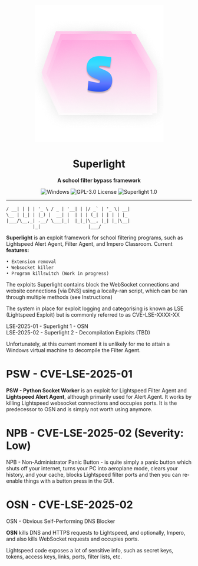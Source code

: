 <p align="center"
   <br>
   <img src="https://github.com/rockerroblox/superlight/blob/main/logo.png?raw=true">
   <br>
</p>

<h1 align="center">Superlight</h1>
<p align="center"><b>A school filter bypass framework</b></p>

<p align="center">
  <img src="https://badgen.net/badge/icon/windows?icon=windows&label" alt="Windows">
  <img src="https://badgen.net/static/license/GPL-3.0/blue" alt="GPL-3.0 License">
  <img src="https://badgen.net/static/Superlight/1.0/cyan" alt="Superlight 1.0">
</p>

---

``` ___ _   _ _ __   ___ _ __| (_) __ _| |__ | |_
/ __| | | | '_ \ / _ | '__| | |/ _` | '_ \| __|
\__ | |_| | |_) |  __| |  | | | (_| | | | | |_
|___/\__,_| .__/ \___|_|  |_|_|\__, |_| |_|\__|
          |_|                  |___/
```




**Superlight** is an exploit framework for school filtering programs, such as Lightspeed Alert Agent, Filter Agent, and Impero Classroom. Current **features:**

    • Extension removal
    • Websocket killer
    • Program killswitch (Work in progress)

The exploits Superlight contains block the WebSocket connections and website connections [via DNS] using a locally-ran script, which can be ran through multiple methods (see Instructions)

The system in place for exploit logging and categorising is known as LSE (Lightspeed Exploit) but is commonly referred to as CVE-LSE-XXXX-XX

LSE-2025-01 - Superlight 1 - OSN\
LSE-2025-02 - Superlight 2 - Decompilation Exploits (TBD)

Unfortunately, at this current moment it is unlikely for me to attain a Windows virtual machine to decompile the Filter Agent.

# PSW - CVE-LSE-2025-01

**PSW - Python Socket Worker** is an exploit for Lightspeed Filter Agent and **Lightspeed Alert Agent**, although primarily used for Alert Agent. It works by killing Lightspeed websocket connections and occupies ports.
It is the predecessor to OSN and is simply not worth using anymore.

# NPB - CVE-LSE-2025-02 (Severity: Low)
NPB - Non-Administrator Panic Button - is quite simply a panic button which shuts off your internet, turns your PC into aeroplane mode, clears your history, and your cache, blocks Lightspeed filter ports and then you can re-enable things with a button press in the GUI.


# OSN - CVE-LSE-2025-02

OSN - Obvious Self-Performing DNS Blocker

**OSN** kills DNS and HTTPS requests to Lightspeed, and optionally, Impero, and also kills WebSocket requests and occupies ports.

Lightspeed code exposes a lot of sensitive info, such as secret keys, tokens, access keys, links, ports, filter lists, etc.


